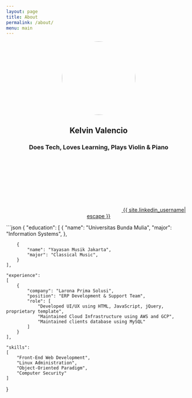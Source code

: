 ```yaml
---
layout: page
title: About
permalink: /about/
menu: main
---
```

<p align="center"><a href="url"><img src="{{ "/assets/1577711978477.jfif" | relative_url }}" height="auto" width="200" style="border-radius:50%"></a></p>  
<h2 align="center">Kelvin Valencio</h2>
<h3 align="center">Does Tech, Loves Learning, Plays Violin & Piano</h3>  
<p align="center"><a href="https://www.linkedin.com/in/{{ site.linkedin_username| cgi_escape | escape }}"><svg class="svg-icon"><use xlink:href="{{ '/assets/minima-social-icons.svg#linkedin' | relative_url }}"></use></svg> <span class="username">{{ site.linkedin_username| escape }}</span></a></p>
```json
{
    "education":
    [
        {
            "name": "Universitas Bunda Mulia",
            "major": "Information Systems",
        },

        {
            "name": "Yayasan Musik Jakarta",
            "major": "Classical Music",
        }
    ],

    "experience": 
    [
        {
            "company": "Larona Prima Solusi",
            "position": "ERP Development & Support Team",
            "role": [
                "Developed UI/UX using HTML, JavaScript, jQuery, proprietary template",
                "Maintained Cloud Infrastructure using AWS and GCP",
                "Maintained clients database using MySQL"
            ]
        }
    ],

    "skills":
    [
        "Front-End Web Development",
        "Linux Administration",
        "Object-Oriented Paradigm",
        "Computer Security"
    ]
}
```